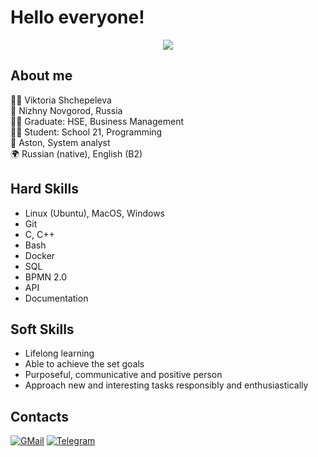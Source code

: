 # Hello everyone!
<div id="header" align="center">
  <a href="https://youtu.be/poa_QBvtIBA"> <img src="https://gist.github.com/brudnak/aba00c9a1c92d226f68e8ad8ba1e0a40/raw/e1e4a92f6072d15014f19aa8903d24a1ac0c41a4/nyan-cat.gif"/> </a>
</div>

## About me

:raising_hand_woman: Viktoria Shchepeleva  
:round_pushpin:  Nizhny Novgorod, Russia  
:woman_student: Graduate: HSE, Business Management  
:woman_technologist: Student: School 21, Programming  
:briefcase: Aston, System analyst  
:earth_africa: Russian (native), English (B2)  

## Hard Skills

- Linux (Ubuntu), MacOS, Windows
- Git
- C, C++
- Bash
- Docker
- SQL
- BPMN 2.0
- API
- Documentation

## Soft Skills

- Lifelong learning  
- Able to achieve the set goals  
- Purposeful, communicative and positive person  
- Approach new and interesting tasks responsibly and enthusiastically  

## Contacts

 [![GMail](https://img.shields.io/badge/Gmail-D14836?style=for-the-badge&logo=gmail&logoColor=white)](mailto:sshinoxy@gmail.com)
 [![Telegram](https://img.shields.io/badge/Telegram-2CA5E0?style=for-the-badge&logo=telegram&logoColor=white)](https://t.me/shinoxy)
